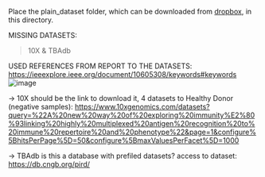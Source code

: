 Place the plain_dataset folder, which can be downloaded from [dropbox](https://www.dropbox.com/scl/fo/u38u47xq4kf51zhds16mz/AImhPziSKkpz1HS7ORnuC1c?rlkey=3we4ggnd4qjntv4gu1dgibtma&st=lc52udh3&dl=0), in this directory.


MISSING DATASETS:
>10X &
>TBAdb 


USED REFERENCES FROM REPORT TO THE DATASETS: https://ieeexplore.ieee.org/document/10605308/keywords#keywords
![image](https://github.com/user-attachments/assets/7ccbb0e4-546f-4de7-bf52-13ef39bf42c0)

-> 10X should be the link to download it, 4 datasets to Healthy Donor (negative samples):
https://www.10xgenomics.com/datasets?query=%22A%20new%20way%20of%20exploring%20immunity%E2%80%93linking%20highly%20multiplexed%20antigen%20recognition%20to%20immune%20repertoire%20and%20phenotype%22&page=1&configure%5BhitsPerPage%5D=50&configure%5BmaxValuesPerFacet%5D=1000

-> TBAdb  is this a database with prefiled datasets? access to dataset: 
https://db.cngb.org/pird/
